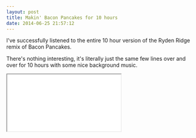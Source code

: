 ```yaml
---
layout: post
title: Makin' Bacon Pancakes for 10 hours
date: 2014-06-25 21:57:12
---
```

I've successfully listened to the entire 10 hour version of the Ryden Ridge remix of Bacon Pancakes.

There's nothing interesting, it's literally just the same few lines over and over for 10 hours with some nice background music.

<div class="embed-responsive embed-responsive-16by9">
	<iframe src="//www.youtube.com/embed/uPPEdZ-rFBw" allowfullscreen></iframe>
</div>
